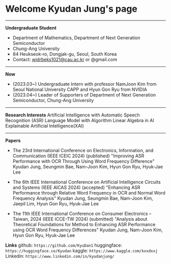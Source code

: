 # Welcome Kyudan Jung's page
* * *
**Undergraduate Student**
* Department of Mathematics, Department of Next Generation Semiconductor
* Chung-Ang University
* 84 Heukseok-ro, Dongjak-gu, Seoul, South Korea
* Contact: wjdrbeks1021@cau.ac.kr or @gmail.com
* * *

**Now**
* (2023.03~) Undergraduate Intern with professor NamJoon Kim from Seoul National University CAPP and Hyun Gon Ryu from NVIDIA
* (2023.04~) Leader of Supporters of Department of Next Generation Semiconductor, Chung-Ang University



* * *

**Research Interests**
 Artificial Intelligence with Automatic Speech Recognition (ASR)
 Language Model with Algorithm
 Linear Algebra in AI
 Explainable Artificial Intelligence(XAI)

* * *

**Papers**
* The 23rd International Conference on Electronics, Information, and Communication (IEEE ICEIC 2024)
(published) "Improving ASR Performance with OCR Through Using Word Frequency Difference" 
Kyudan Jung, Seungmin Bae, Nam-Joon Kim, Hyun Gon Ryu, Hyuk-Jae Lee

* The 6th IEEE International Conference on Artificial Intelligence Circuits and Systems (IEEE AICAS 2024)
(accepted) "Enhancing ASR Performance through Relative Word Frequency in OCR and Normal Word Frequency Analysis" 
Kyudan Jung, Seungmin Bae, Nam-Joon Kim, Jaepil Lim, Hyun Gon Ryu, Hyuk-Jae Lee

* The 11th IEEE International Conference on Consumer Electronics – Taiwan, 2024 (IEEE ICCE-TW 2024) 
(submitted) "Analysis about Theoretical Foundations for Method to Enhancing ASR Performance using OCR Word Frequency Differences"
Kyudan Jung, Nam-Joon Kim, Hyun Gon Ryu, Hyuk-Jae Lee


**Links**
github: `https://github.com/KyuDan1`
huggingface: `https://huggingface.co/Kyudan`
kaggle: `https://www.kaggle.com/kxxdxxj`
Linkedin: `https://www.linkedin.com/in/kyudanjung/`